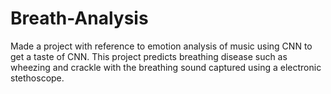# Breath-Analysis
Made a project with reference to emotion analysis of music using CNN to get a taste of CNN. This project predicts breathing disease such as wheezing and crackle with the breathing sound captured using a electronic stethoscope. 



